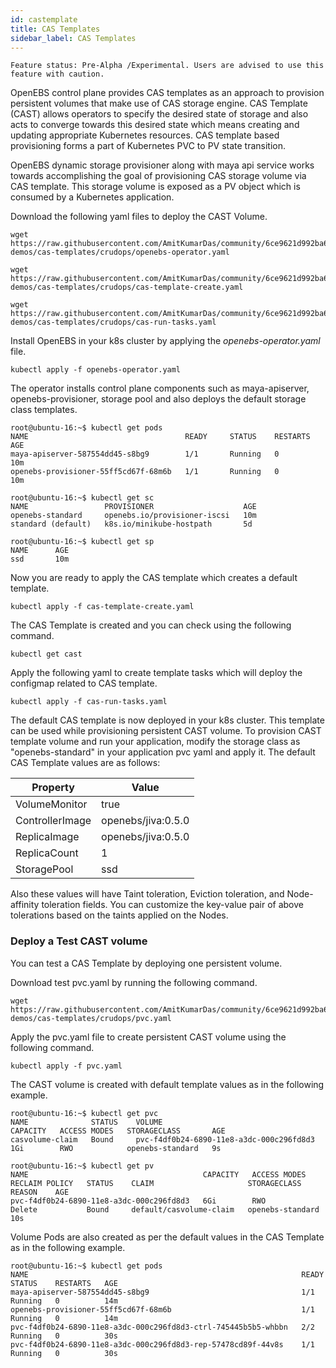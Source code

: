 ```yaml
---
id: castemplate
title: CAS Templates
sidebar_label: CAS Templates
---
```




`Feature status: Pre-Alpha /Experimental. Users are advised to use this feature with caution.`

OpenEBS control plane provides CAS templates as an approach to provision persistent volumes that make use of CAS storage engine. CAS Template (CAST) allows operators to specify the desired state of storage and also acts to converge towards this desired state which means creating and updating appropriate Kubernetes resources. CAS template based provisioning forms a part of Kubernetes PVC to PV state transition.

OpenEBS dynamic storage provisioner along with maya api service works towards accomplishing the goal of provisioning CAS storage volume via CAS template. This storage volume is exposed as a PV object which is consumed by a Kubernetes application.

Download the following yaml files to deploy the CAST Volume.

```
wget https://raw.githubusercontent.com/AmitKumarDas/community/6ce9621d992ba669f9079c59fc4d07498bd523f5/feature-demos/cas-templates/crudops/openebs-operator.yaml
```

```
wget https://raw.githubusercontent.com/AmitKumarDas/community/6ce9621d992ba669f9079c59fc4d07498bd523f5/feature-demos/cas-templates/crudops/cas-template-create.yaml
```

```
wget https://raw.githubusercontent.com/AmitKumarDas/community/6ce9621d992ba669f9079c59fc4d07498bd523f5/feature-demos/cas-templates/crudops/cas-run-tasks.yaml
```

Install OpenEBS in your k8s cluster by applying the *openebs-operator.yaml* file.

```
kubectl apply -f openebs-operator.yaml
```

The operator installs control plane components such as maya-apiserver, openebs-provisioner, storage pool and also deploys the default storage class templates.

```
root@ubuntu-16:~$ kubectl get pods
NAME                                   READY     STATUS    RESTARTS   AGE
maya-apiserver-587554dd45-s8bg9        1/1       Running   0          10m
openebs-provisioner-55ff5cd67f-68m6b   1/1       Running   0          10m
```

```
root@ubuntu-16:~$ kubectl get sc
NAME                 PROVISIONER                    AGE
openebs-standard     openebs.io/provisioner-iscsi   10m
standard (default)   k8s.io/minikube-hostpath       5d
```

```
root@ubuntu-16:~$ kubectl get sp
NAME      AGE
ssd       10m
```

Now you are ready to apply the CAS template which creates a default template.

```
kubectl apply -f cas-template-create.yaml
```

The CAS Template is created and you can check using the following command.

```
kubectl get cast
```

Apply the following yaml to create template tasks which will deploy the configmap related to CAS template.

```
kubectl apply -f cas-run-tasks.yaml
```

The default CAS template is now deployed in your k8s cluster. This template can be used while provisioning persistent CAST volume. To provision CAST template volume and run your application, modify the storage class as "openebs-standard" in your application pvc yaml and apply it. The default CAS Template values are as follows:

| Property        | Value              |
| --------------- | ------------------ |
| VolumeMonitor   | true               |
| ControllerImage | openebs/jiva:0.5.0 |
| ReplicaImage    | openebs/jiva:0.5.0 |
| ReplicaCount    | 1                  |
| StoragePool     | ssd                |

Also these values will have Taint toleration, Eviction toleration, and Node-affinity toleration fields. You can customize the key-value pair of above tolerations based on the taints applied on the Nodes. 

### Deploy a Test CAST volume

You can test a CAS Template by deploying one persistent volume.

Download test pvc.yaml by running the following command.

```
wget https://raw.githubusercontent.com/AmitKumarDas/community/6ce9621d992ba669f9079c59fc4d07498bd523f5/feature-demos/cas-templates/crudops/pvc.yaml
```

Apply the pvc.yaml file to create persistent CAST volume using the following command.

```
kubectl apply -f pvc.yaml
```

The CAST volume is created with default template values as in the following example.

```
root@ubuntu-16:~$ kubectl get pvc
NAME              STATUS    VOLUME                                     CAPACITY   ACCESS MODES   STORAGECLASS       AGE
casvolume-claim   Bound     pvc-f4df0b24-6890-11e8-a3dc-000c296fd8d3   1Gi        RWO            openebs-standard   9s

root@ubuntu-16:~$ kubectl get pv
NAME                                       CAPACITY   ACCESS MODES   RECLAIM POLICY   STATUS    CLAIM                     STORAGECLASS       REASON    AGE
pvc-f4df0b24-6890-11e8-a3dc-000c296fd8d3   6Gi        RWO            Delete           Bound     default/casvolume-claim   openebs-standard             10s
```



Volume Pods are also created as per the default values in the CAS Template as in the following example.

```
root@ubuntu-16:~$ kubectl get pods
NAME                                                             READY     STATUS    RESTARTS   AGE
maya-apiserver-587554dd45-s8bg9                                  1/1       Running   0          14m
openebs-provisioner-55ff5cd67f-68m6b                             1/1       Running   0          14m
pvc-f4df0b24-6890-11e8-a3dc-000c296fd8d3-ctrl-745445b5b5-whbbn   2/2       Running   0          30s
pvc-f4df0b24-6890-11e8-a3dc-000c296fd8d3-rep-57478cd89f-44v8s    1/1       Running   0          30s
```



<!-- Hotjar Tracking Code for https://docs.openebs.io -->
<script>
   (function(h,o,t,j,a,r){
       h.hj=h.hj||function(){(h.hj.q=h.hj.q||[]).push(arguments)};
       h._hjSettings={hjid:785693,hjsv:6};
       a=o.getElementsByTagName('head')[0];
       r=o.createElement('script');r.async=1;
       r.src=t+h._hjSettings.hjid+j+h._hjSettings.hjsv;
       a.appendChild(r);
   })(window,document,'https://static.hotjar.com/c/hotjar-','.js?sv=');
</script>
